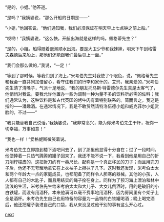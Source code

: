 
“是的，小姐。”他答道。

“是吗？”我姨婆说，“那么开船的日期是——”

“小姐，”他回答说，“他们通知我，我们必须保证在明天早上七点钟之前上船。”

“哎哟！”我姨婆说，“这么快。开航出海就是这样的吗，佩格蒂先生？”

“是的，小姐。船得随着退潮顺水出海。要是大卫少爷和我妹妹，明天下午到格雷夫森德后来船上，那他们还能跟我们最后见上一面。”

“我们会那么做的，”我说，“一定！”

“等到了那时候，等我们到了海上，”米考伯先生对我使了个眼色，说，“佩格蒂先生和我会一直共同加倍留心，看守住我们的行李和家什的。艾玛，我亲爱的，”米考伯先生清了清嗓子，气派十足地说，“我的朋友托马斯·特雷德尔先生真是太客气了，他悄悄对我说，要我允许他置办一些为调制一种为量不多的饮料所必需的佐料；我们通常认为，这种饮料是和古代英国的烤牛肉有着特别联系的。简而言之，我这是指的——潘趣酒。在通常情况下，我是不敢贸然请特洛伍德小姐和威克菲尔小姐赏脸的，不过——”

“我只能替我自己说话，”我姨婆说，“我非常高兴，能为你米考伯先生干杯，祝你一切幸福，万事如意！”

“我也一样！”爱格妮斯微笑着说。

米考伯先生立即跑到楼下酒吧间去了，到了那里他显得十分自在；过了一段时间，他便捧着一只热气腾腾的罐子回来了。我还不能不说一下，我看到他是用自己的折刀削柠檬皮的，这把折刀约有一英尺长，配称是一个真正移民的刀子；而且用完刀子后，他还不无夸耀地拿它在上衣袖子上擦抹了几下。这时我还发现，米考伯太太和两个年龄大一点的家庭成员，也都配备了同样令人胆寒的器械。其他的小孩，人人都有自己的木匙子，而且用结实的绳子拴在身上。同样为了预习海上漂泊和林中流浪的生活，米考伯先生给米考伯太太和大儿子、大女儿倒酒时，用的是破旧的小白铁罐，而没有用酒杯，本来他满可以毫不费事地用酒杯，因为房间里有个架子上全是酒杯。米考伯先生自己也用特备的容量为一品特的白铁罐喝酒；晚上喝完酒后，他还把罐子装进自己的口袋，我从来没见过他干别的事有这么开心过。

[next](page713.md)